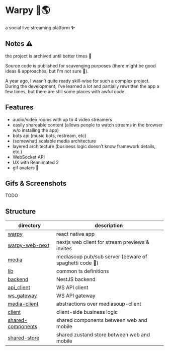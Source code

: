 # Warpy 🚀🌎

a social live streaming platform **✨**

## Notes ⚠️

the project is archived until better times 🥲

Source code is published for scavenging purposes (there might be good ideas & approaches, but I'm not sure 🤣). 

A year ago, I wasn’t quite ready skill-wise for such a complex project. During the development, I’ve learned a lot and partially rewritten the app a few times, but there are still some places with awful code.

## Features

- audio/video rooms with up to 4 video streamers
- easily shareable content (allows people to watch streams in the browser w/o installing the app)
- bots api (music bots, restream, etc)
- (somewhat) scalable media architecture
- layered architecture (business logic doesn’t know framework details, etc.)
- WebSocket API
- UX with Reanimated 2
- gif avatars 🤩

## Gifs & Screenshots

TODO

## Structure

| directory | description |
| --- | --- |
| [warpy](https://github.com/artieeg/Warpy/tree/main/warpy) | react native app |
| [warpy-web-next](https://github.com/artieeg/Warpy/tree/main/warpy-web-next) | nextjs web client for stream previews & invites |
| [media](https://github.com/artieeg/Warpy/tree/main/media) | mediasoup pub/sub server (beware of spaghetti code 🍝) |
| [lib](https://github.com/artieeg/Warpy/tree/main/lib) | common ts definitions |
| [backend](https://github.com/artieeg/Warpy/tree/main/backend) | NestJS backend |
| [api_client](https://github.com/artieeg/Warpy/tree/main/api_client) | WS API client |
| [ws_gateway](https://github.com/artieeg/Warpy/tree/main/ws_gateway) | WS API gateway |
| [media-client](https://github.com/artieeg/Warpy/tree/main/media-client) | abstractions over mediasoup-client |
| [client](https://github.com/artieeg/Warpy/tree/main/packages/client) | client-side business logic |
| [shared-components](https://github.com/artieeg/Warpy/tree/main/packages/shared-components) | shared components between web and mobile |
| [shared-store](https://github.com/artieeg/Warpy/tree/main/packages/shared-store) | shared zustand store between web and mobile |

